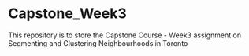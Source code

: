 # Capstone_Week3
This repository is to store the Capstone Course - Week3 assignment on Segmenting and Clustering Neighbourhoods in Toronto

